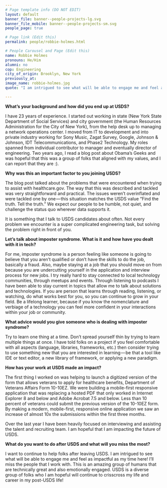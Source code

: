 ```yaml
---
# Page template info (DO NOT EDIT)
layout: default
banner_file: banner--people-projects-lg.svg
banner_file_mobile: banner--people-projects-sm.svg
people_page: true

# Page link (Edit this)
permalink: people/robbie-holmes.html

# People Carousel and Page (Edit this)
name: Robbie Holmes
pronouns: He/Him
alumni: no
cop: Engineering
city_of_origin: Brooklyn, New York
previously_at: 
image_name: robbie-holmes.jpg
quote: "I am intrigued to see what will be able to engage me and feel as impactful as my time here!"

---
```

**What’s your background and how did you end up at USDS?**

I have 23 years of experience. I started out working in state (New York State Department of Social Services) and city government (the Human Resources Administration for the City of New York), from the help desk up to managing a network operations center. I moved from IT to development and into private industry working for Sony Music, Zagat Survey, Google, Johnson & Johnson, IDT Telecommunications, and Phase2 Technology. My roles spanned from individual contributor to manager and eventually director of engineering. Two years ago, I read a blog post about Obama’s Geeks and was hopeful that this was a group of folks that aligned with my values, and I can report that they are :).

**Why was this an important factor to you joining USDS?**

The blog post talked about the problems that were encountered when trying to assist with healthcare.gov. The way that this was described and tackled was very straightforward and practical. The issues weren’t overinflated and were tackled one by one — this situation matches the USDS value “Find the truth. Tell the truth.” We expect our people to be humble, not quiet, and challenge the status quo wherever data supports it.

It is something that I talk to USDS candidates about often. Not every problem we encounter is a super complicated engineering task, but solving the problem right in front of you.

**Let’s talk about imposter syndrome. What is it and how have you dealt with it in tech?**

For me, imposter syndrome is a person feeling like someone is going to believe that you aren’t qualified or don’t have the skills to do the job, basically a fraud. Also, maybe staying at a job that you should move on from because you are undercutting yourself in the application and interview process for new jobs. I try really hard to stay connected to local technology communities, through meetups and events. Through listening to podcasts I have been able to stay current in topics that allow me to talk about solutions and technologies. If you are person that learns through reading, listening, or watching, do what works best for you, so you can continue to grow in your field. Be a lifelong learner, because if you know the nomenclature and verbiage of a technology you can feel more confident in your interactions within your job or community.

**What advice would you give someone who is dealing with imposter syndrome?**

Try to learn one thing at a time. Don’t spread yourself thin by trying to learn multiple things at once. I have told folks on a project if you feel comfortable with all aspects (language, libraries, frameworks, etc.) then consider trying to use something new that you are interested in learning — be that a tool like IDE or text editor, a new library of framework, or applying a new paradigm.

**How has your work at USDS made an impact?**

The first thing I worked on was helping to launch a digitized version of the form that allows veterans to apply for healthcare benefits, Department of Veterans Affairs Form 10-10EZ. We were building a mobile-first responsive application that was replacing a hosted PDF that only worked in Internet Explorer 8 and below and Adobe Acrobat 7.5 and below. Less than 10 percent of veterans could submit the previous version of the 10-10EZ form. By making a modern, mobile-first, responsive online application we saw an increase of almost 10x the submissions within the first three months.

Over the last year I have been heavily focused on interviewing and assisting the talent and recruiting team. I am hopeful that I am impacting the future of USDS.

**What do you want to do after USDS and what will you miss the most?**

I want to continue to help folks after leaving USDS. I am intrigued to see what will be able to engage me and feel as impactful as my time here! I’ll miss the people that I work with. This is an amazing group of humans that are technically great and also emotionally engaged. USDS is a diverse group of folks who I am hopeful will continue to crisscross my life and career in my post-USDS life!

